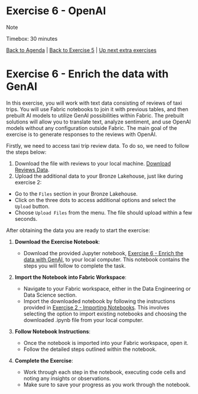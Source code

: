 # Exercise 6 - OpenAI

> [!NOTE]
> Timebox: 30 minutes
> 
> [Back to Agenda](./../README.md#agenda) | [Back to Exercise 5](./../exercise-5/exercise-5.md) | [Up next extra exercises](../exercise-extra/extra.md)
>

# Exercise 6 - Enrich the data with GenAI

In this exercise, you will work with text data consisting of reviews of taxi trips. You will use Fabric notebooks to join it with previous tables, and then prebuilt AI models to utilize GenAI possibilities within Fabric. The prebuilt solutions will allow you to translate text, analyze sentiment, and use OpenAI models without any configuration outside Fabric. The main goal of the exercise is to generate responses to the reviews with OpenAI.

Firstly, we need to access taxi trip review data. To do so, we need to follow the steps below:

1. Download the file with reviews to your local machine. [Download Reviews Data](exervice-6/reviews.parquet).
2. Upload the additional data to your Bronze Lakehouse, just like during exercise 2:
* Go to the `Files` section in your Bronze Lakehouse. 
* Click on the three dots to access additional options and select the `Upload` button. 
* Choose `Upload Files` from the menu.
The file should upload within a few seconds. 

After obtaining the data you are ready to start the exercise:

1. **Download the Exercise Notebook**:
   - Download the provided Jupyter notebook, [Exercise 6 - Enrich the data with GenAI](exervice-6/Exercise-6.ipynb), to your local computer. This notebook contains the steps you will follow to complete the task. 

2. **Import the Notebook into Fabric Workspace**:
   - Navigate to your Fabric workspace, either in the Data Engineering or Data Science section.
   - Import the downloaded notebook by following the instructions provided in [Exercise 2 - Importing Notebooks](../exercise-2/exercise-2.md#1-importing-the-notebook). This involves selecting the option to import existing notebooks and choosing the downloaded .ipynb file from your local computer.

3. **Follow Notebook Instructions**:
   - Once the notebook is imported into your Fabric workspace, open it.
   - Follow the detailed steps outlined within the notebook.

4. **Complete the Exercise**:
   - Work through each step in the notebook, executing code cells and noting any insights or observations.
   - Make sure to save your progress as you work through the notebook.
